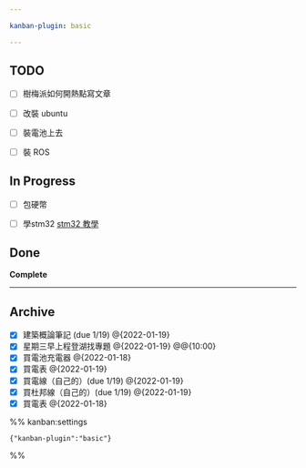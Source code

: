 ```yaml
---

kanban-plugin: basic

---
```


## TODO

- [ ] 樹梅派如何開熱點寫文章
- [ ] 改裝 ubuntu
- [ ] 裝電池上去
- [ ] 裝 ROS


## In Progress

- [ ] 包硬幣
- [ ] 學stm32 [stm32 教學](https://ithelp.ithome.com.tw/articles/10265758)


## Done

**Complete**


***

## Archive

- [x] 建築概論筆記 (due 1/19) @{2022-01-19}
- [x] 星期三早上程登湖找專題 @{2022-01-19} @@{10:00}
- [x] 買電池充電器 @{2022-01-18}
- [x] 買電表 @{2022-01-19}
- [x] 買電線（自己的）(due 1/19) @{2022-01-19}
- [x] 買杜邦線（自己的）(due 1/19) @{2022-01-19}
- [x] 買電表 @{2022-01-18}

%% kanban:settings
```
{"kanban-plugin":"basic"}
```
%%